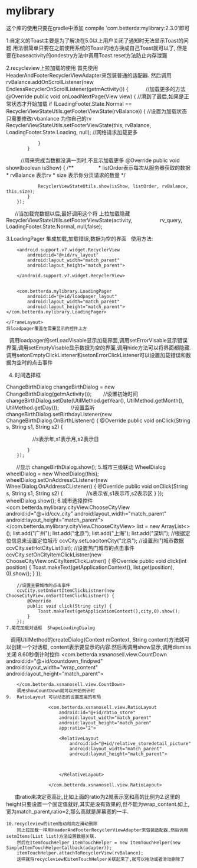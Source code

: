 # mylibrary

这个库的使用只要在gradle中添加 compile 'com.betterda:mylibrary:2.3.0'即可


1.自定义的Toast主要是为了解决在5.0以上用户关闭了通知时无法显示Toast的问题.用法很简单只要在之前使用系统的Toast的地方换成自己Toast就可以了,.但是要在baseactivity的ondestry方法中调用Toast.reset方法防止内存泄漏

2.recycleview上拉加载的使用
  首先使用HeaderAndFooterRecyclerViewAdapter来包装普通的适配器.
  然后调用rvBalance.addOnScrollListener(new EndlessRecyclerOnScrollListener(getmActivity()) {
            //加载更多的方法
            @Override
            public void onLoadNextPage(View view) {
                //滑到了最后,如果是正常状态才开始加载
                if (LoadingFooter.State.Normal == RecyclerViewStateUtils.getFooterViewState(rvBalance)) {
                    //设置为加载状态 只需要修改rvbanlance 为你自己的rv
                    RecyclerViewStateUtils.setFooterViewState(this, rvBalance, LoadingFooter.State.Loading, null);
                    //网络请求加载更多
                    
                }
            }
           //用来完成当数据没满一页时,不显示加载更多
            @Override
            public void show(boolean isShow) {
                /**
                 * listOrder表示每次从服务器获取的数据
                 * rvBalance 表示rv
                 * size 表示你分页请求的数量
                 */
                
                RecyclerViewStateUtils.show(isShow, listOrder, rvBalance, this,size);
            }
        });
        //当加载完数据以后,最好调用这个将 上拉加载隐藏
          RecyclerViewStateUtils.setFooterViewState(activity,
                    rv_query, LoadingFooter.State.Normal, null,false);
                    
3.LoadingPager 集成加载,加载错误,数据为空的界面
   使用方法:    <FrameLayout
        android:layout_above="@id/relative_balbance_bottom"
        android:layout_width="match_parent"
        android:layout_height="match_parent">

        <android.support.v7.widget.RecyclerView
            android:id="@+id/rv_layout"
            android:layout_width="match_parent"
            android:layout_height="match_parent">

        </android.support.v7.widget.RecyclerView>


        <com.betterda.mylibrary.LoadingPager
            android:id="@+id/loadpager_layout"
            android:layout_width="match_parent"
            android:layout_height="match_parent"></com.betterda.mylibrary.LoadingPager>

    </FrameLayout>
    将loadpager覆盖在需要显示的控件上方
    调用loadpager的setLoadVisable显示加载界面,调用setErrorVisable显示错误界面,调用setEmptyVisable显示数据为空的界面,调用hide方法可以将界面都隐藏.调用setonEmptyClickListener和setonErrorClickListener可以设置加载错误和数据为空时的点击事件
    
  4. 时间选择框
 
  ChangeBirthDialog changeBirthDialog = new ChangeBirthDialog(getmActivity());
        //设置初始时间
        changeBirthDialog.setDate(UtilMethod.getYear(), UtilMethod.getMonth(), UtilMethod.getDay());
        //设置监听
        changeBirthDialog.setBirthdayListener(new ChangeBirthDialog.OnBirthListener() {
            @Override
            public void onClick(String s, String s1, String s2) {
               
                   //s表示年,s1表示月,s2表示日
                 
             
            }
        });
        //显示
        changeBirthDialog.show();
    5.城市三级联动
      WheelDialog wheelDialog = new WheelDialog(this);
        wheelDialog.setOnAddressCListener(new WheelDialog.OnAddressCListener() {
            @Override
            public void onClick(String s, String s1, String s2) {
                //s表示省,s1表示市,s2表示区
            }
        });
        wheelDialog.show();
   6.城市选择控件
     <com.betterda.mylibrary.cityView.ChooseCityView
        android:id="@+id/ccv_city"
        android:layout_width="match_parent"
        android:layout_height="match_parent"></com.betterda.mylibrary.cityView.ChooseCityView>
         list = new ArrayList<>();
        list.add("广州");
        list.add("北京");
        list.add("上海");
        list.add("深圳");
        //根据定位信息来设置定位城市
        ccvCity.setLoacitonCity("北京");
        //设置热门城市数据
        ccvCity.setHotCityList(list);
        //设置热门城市的点击事件
        ccvCity.setOnCityItemClickListner(new ChooseCityView.onCityItemClickListner() {
            @Override
            public void click(int position) {
                Toast.makeText(getApplicationContext(), list.get(position), 0).show();
            }
        });

        //设置主要城市的点击事件
        ccvCity.setOnSortItemClickListner(new ChooseCityView.onSortItemClickListner() {
            @Override
            public void click(String city) {
                Toast.makeText(getApplicationContext(),city,0).show();
            }
        });
    7.菊花加载对话框  ShapeLoadingDialog
    调用UtilMethod的createDialog(Context mContext, String content)方法就可以创建一个对话框, content表示要显示的内容.然后再调用show显示,调用dismiss关闭
    8.60秒倒计时控件
        <com.betterda.xsnanosell.view.CountDown
            android:id="@+id/countdown_findpwd"
            android:layout_width="wrap_content"
            android:layout_height="match_parent">

        </com.betterda.xsnanosell.view.CountDown>
        调用showCountDown就可以开始倒计时
    9.  RatioLayout 可以动态的设置宽高的布局
    
                    <com.betterda.xsnanosell.view.RatioLayout
                        android:id="@+id/ratio_store"
                        android:layout_width="match_parent"
                        android:layout_height="match_paren"
                        app:ratio="2">

                        <RelativeLayout
                            android:id="@+id/relative_storedetail_picture"
                            android:layout_width="match_parent"
                            android:layout_height="match_parent">

                    
                       
                        </RelativeLayout>

                    </com.betterda.xsnanosell.view.RatioLayout>
        
       由ratio来决定宽高比,比如上面的ratio为2就表示宽和高的比例为2.这里的height只要设置一个固定值就好,其实是没有效果的,但不能为wrap_content.如上,宽为match_parent,ratio=2,那么高就是屏幕宽的一半.
    
    10.recycleview的item拖动和向左滑动删除
        同上拉加载一样用HeaderAndFooterRecyclerViewAdapter来包装适配器,然后调用setmItems(List list)方法设置数据关联.
        然后在ItemTouchHelper itemTouchHelper = new ItemTouchHelper(new SimpleItemTouchHelperCallback(adapter));
        itemTouchHelper.attachToRecyclerView(rvBalance);
        这样就将recycleview和itemTouchHelper关联起来了,就可以拖动或者滑动删除了
    
